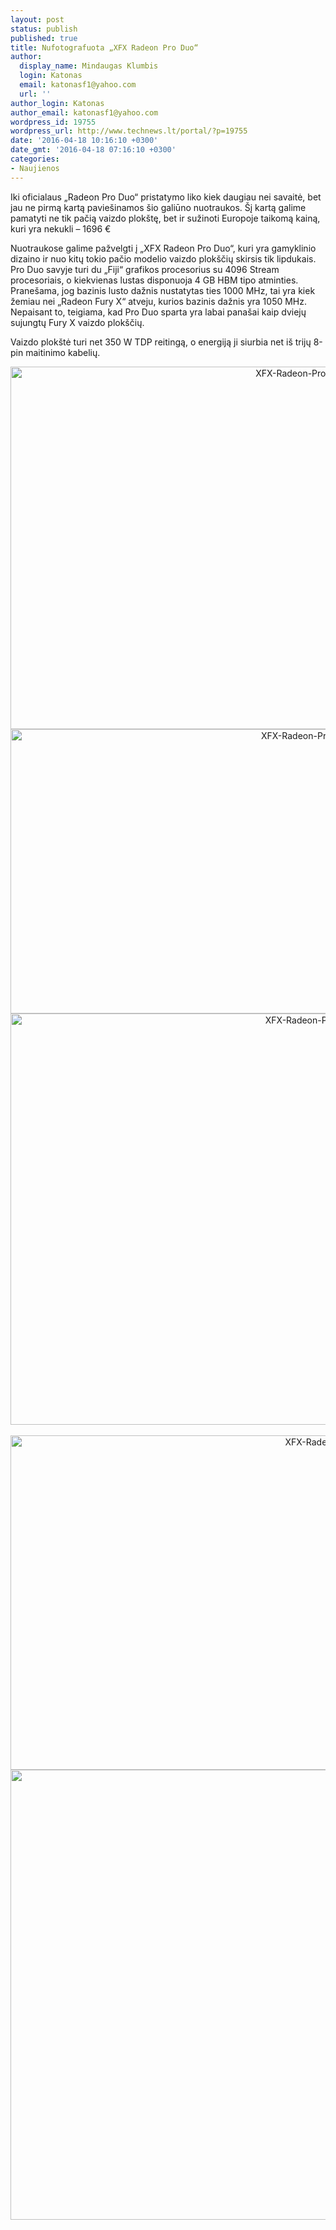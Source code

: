 ```yaml
---
layout: post
status: publish
published: true
title: Nufotografuota „XFX Radeon Pro Duo“
author:
  display_name: Mindaugas Klumbis
  login: Katonas
  email: katonasf1@yahoo.com
  url: ''
author_login: Katonas
author_email: katonasf1@yahoo.com
wordpress_id: 19755
wordpress_url: http://www.technews.lt/portal/?p=19755
date: '2016-04-18 10:16:10 +0300'
date_gmt: '2016-04-18 07:16:10 +0300'
categories:
- Naujienos
---
```

<p>Iki oficialaus „Radeon Pro Duo“ pristatymo liko kiek daugiau nei savaitė, bet jau ne pirmą kartą paviešinamos šio galiūno nuotraukos. Šį kartą galime pamatyti ne tik pačią vaizdo plokštę, bet ir sužinoti Europoje taikomą kainą, kuri yra nekukli – 1696 €</p>
<p>Nuotraukose galime pažvelgti į „XFX Radeon Pro Duo“, kuri yra gamyklinio dizaino ir nuo kitų tokio pačio modelio vaizdo plokščių skirsis tik lipdukais. Pro Duo savyje turi du „Fiji“ grafikos procesorius su 4096 Stream procesoriais, o kiekvienas lustas disponuoja 4 GB HBM tipo atminties. Pranešama, jog bazinis lusto dažnis nustatytas ties 1000 MHz, tai yra kiek žemiau nei „Radeon Fury X“ atveju, kurios bazinis dažnis yra 1050 MHz. Nepaisant to, teigiama, kad Pro Duo sparta yra labai panašai kaip dviejų sujungtų Fury X vaizdo plokščių.</p>
<p>Vaizdo plokštė turi net 350 W TDP reitingą, o energiją ji siurbia net iš trijų 8-pin maitinimo kabelių.</p>
<p style="text-align: center;"><a href="http://www.technews.lt/portal/wp-content/uploads/2016/04/XFX-Radeon-Pro-Duo-1.jpg"><img class="alignnone wp-image-19756 size-full" src="http://www.technews.lt/portal/wp-content/uploads/2016/04/XFX-Radeon-Pro-Duo-1.jpg" alt="XFX-Radeon-Pro-Duo-1" width="926" height="580" /></a> <a href="http://www.technews.lt/portal/wp-content/uploads/2016/04/XFX-Radeon-Pro-Duo-4.jpg"><img class="alignnone wp-image-19757 size-full" src="http://www.technews.lt/portal/wp-content/uploads/2016/04/XFX-Radeon-Pro-Duo-4.jpg" alt="XFX-Radeon-Pro-Duo-4" width="947" height="455" /></a> <a href="http://www.technews.lt/portal/wp-content/uploads/2016/04/XFX-Radeon-Pro-Duo-3.jpg"><img class="alignnone wp-image-19758 size-full" src="http://www.technews.lt/portal/wp-content/uploads/2016/04/XFX-Radeon-Pro-Duo-3.jpg" alt="XFX-Radeon-Pro-Duo-3" width="960" height="658" /></a>  <a href="http://www.technews.lt/portal/wp-content/uploads/2016/04/XFX-Radeon-Pro-Duo-2.jpg"><img class="alignnone wp-image-19760 size-full" src="http://www.technews.lt/portal/wp-content/uploads/2016/04/XFX-Radeon-Pro-Duo-2.jpg" alt="XFX-Radeon-Pro-Duo-2" width="1023" height="535" /></a><a href="http://www.technews.lt/portal/wp-content/uploads/2016/04/AMD-Radeon-Pro-Duo-vs-Radeon-Fury-X.jpg"><img class="alignnone wp-image-19759 size-full" src="http://www.technews.lt/portal/wp-content/uploads/2016/04/AMD-Radeon-Pro-Duo-vs-Radeon-Fury-X.jpg" alt="AMD-Radeon-Pro-Duo-vs-Radeon-Fury-X" width="1280" height="720" /></a></p>
